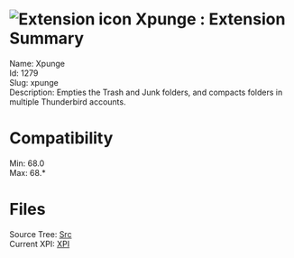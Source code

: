 # ![Extension icon](https://addons.thunderbird.net/user-media/addon_icons/1/1279-64.png?modified=1568422739) Xpunge : Extension Summary

Name: Xpunge  
Id: 1279  
Slug: xpunge  
Description: Empties the Trash and Junk folders, and compacts folders in multiple Thunderbird accounts.
  

# Compatibility
Min: 68.0  
Max: 68.*  

# Files

Source Tree: [Src](x68/1279-xpunge/src)  
Current XPI: [XPI](x68/1279-xpunge/xpi)  




